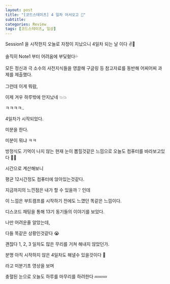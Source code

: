 ```yaml
---
layout: post
title: "[코드스테이츠] 4 일차 어서오고 👀"
subtitle: 
categories: Review
tags: [코드스테이츠, 일상]
---
```


Session1 을 시작한지 오늘로 자정이 지났으니 4일차 되는 날 이다 ✌️🤘<br>

솔직히 Note1 부터 어려움에 부딫혔다💦<br>
<br>
모든 정신과 극 소수의 사전지식들을 영끌해 구글링 등 참고자료를 동반해 어찌어찌 과제를 제출했다.<br>
<br> 
그런데 이게 뭐람,

이제 겨우 하루밖에 안지났네 💥💥 <br>

ㅋㅋㅋㅋ..
<br>


4일차가 시작되었다.

미분을 한다.

미분이 뭐냐 ㅋㅋ

방정식도 기억이 나지 않는 현재 눈이 뽑힐것같은 느낌으로 오늘도 컴퓨터를 바라보고있다 👀👀

 

시간으로 계산해보니

평균 12시간정도 컴퓨터에 앉아있는것같다.

 

지금까지의 느낀점은 내가 할 수 있을까 ❔ 인데

이 느낌은 부트캠프를 시작하기 전에도 느꼈던 똑같은 느낌이다.

 

디스코드 채팅을 통해 13기 동기들의 이야기를 보았다.

나만 어려운줄 알았는데,

다들 똑같은 상황인것같다 😭

 

괜찮다 1, 2, 3 일차도 많은 무리를 거쳐 해내지 않았던가.

분명 아직 시작하지 않은 4일차도 해낼수 있을것이다 🙌

 

라고 미분기초 영상을 보며

충혈된 눈으로 오늘도 하루를 마무리를 하려한다 💤💤💤